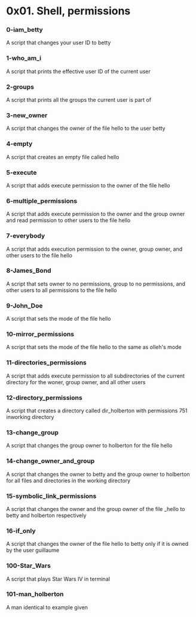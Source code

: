 # 0x01. Shell, permissions
### 0-iam_betty
A script that changes your user ID to betty
### 1-who_am_i
A script that prints the effective user ID of the current user
### 2-groups
A script that prints all the groups the current user is part of
### 3-new_owner
A script that changes the owner of the file hello to the user betty
### 4-empty
A script that creates an empty file called hello
### 5-execute
A script that adds execute permission to the owner of the file hello
### 6-multiple_permissions
A script that adds execute permission to the owner and the group owner and read permission to other users to the file hello
### 7-everybody
A script that adds execution permission to the owner, group owner, and other users to the file hello
### 8-James_Bond
A script that sets owner to no permissions, group to no permissions, and other users to all permissions to the file hello
### 9-John_Doe
A script that sets the mode of the file hello
### 10-mirror_permissions
A script that sets the mode of the file hello to the same as olleh's mode
### 11-directories_permissions
A script that adds execute permission to all subdirectories of the current directory for the woner, group owner, and all other users
### 12-directory_permissions
A script that creates a directory called dir_holberton with permissions 751 inworking directory
### 13-change_group
A script that changes the group owner to holberton for the file hello
### 14-change_owner_and_group
A script that changes the owner to betty and the group owner to holberton for all files and directories in the working directory
### 15-symbolic_link_permissions
A script that changes the owner and the group owner of the file _hello to betty and holberton respectively
### 16-if_only
A script that changes the owner of the file hello to betty only if it is owned by the user guillaume
### 100-Star_Wars
A script that plays Star Wars IV in terminal
### 101-man_holberton
A man identical to example given
